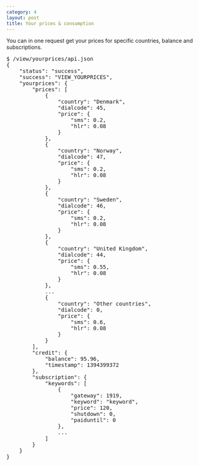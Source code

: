 ```yaml
---
category: 4
layout: post
title: Your prices & consumption
---
```

<p>You can in one request get your prices for specific countries, balance and subscriptions.</p>
<div class="highlight bg-success"><pre class="bg-success">
$ /view/yourprices/api.json
{
	"status": "success",
	"success": "VIEW_YOURPRICES",
	"yourprices": {
		"prices": [
			{
				"country": "Denmark",
				"dialcode": 45,
				"price": {
					"sms": 0.2,
					"hlr": 0.08
				}
			},
			{
				"country": "Norway",
				"dialcode": 47,
				"price": {
					"sms": 0.2,
					"hlr": 0.08
				}
			},
			{
				"country": "Sweden",
				"dialcode": 46,
				"price": {
					"sms": 0.2,
					"hlr": 0.08
				}
			},
			{
				"country": "United Kingdom",
				"dialcode": 44,
				"price": {
					"sms": 0.55,
					"hlr": 0.08
				}
			},
			...
			{
				"country": "Other countries",
				"dialcode": 0,
				"price": {
					"sms": 0.6,
					"hlr": 0.08
				}
			}
		],
		"credit": {
			"balance": 95.96,
			"timestamp": 1394399372
		},
		"subscription": {
			"keywords": [
				{
					"gateway": 1919,
					"keyword": "keyword",
					"price": 120,
					"shutdown": 0,
					"paiduntil": 0
				},
				...
			]
		}
	}
}
</pre></div>